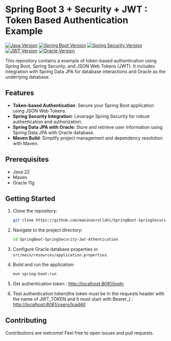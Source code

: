 # Spring Boot 3 + Security + JWT : Token Based Authentication Example

[![Java Version](https://img.shields.io/badge/Java-22-green.svg)](https://docs.oracle.com/en/java/javase/22/)
[![Spring Boot Version](https://img.shields.io/badge/Spring%20Boot-3.3.3-green.svg)](https://spring.io/projects/spring-boot)
[![Spring Security Version](https://img.shields.io/badge/Spring%20Security-green.svg)](https://spring.io/projects/spring-security)
[![JWT Version](https://img.shields.io/badge/JWT-0.11.5-green.svg)](https://github.com/jwtk/jjwt)
[![Oracle Version](https://img.shields.io/badge/Oracle-11G-green.svg)](https://racle.com)


This repository contains a example of token-based authentication using Spring Boot, Spring Security, and JSON Web Tokens (JWT). It includes integration with Spring Data JPA for database interactions and Oracle as the underlying database.

## Features

- **Token-based Authentication**: Secure your Spring Boot application using JSON Web Tokens.
- **Spring Security Integration**: Leverage Spring Security for robust authentication and authorization.
- **Spring Data JPA with Oracle**: Store and retrieve user information using Spring Data JPA with Oracle database.
- **Maven Build**: Simplify project management and dependency resolution with Maven. 
## Prerequisites

- Java 22
- Maven
- Oracle 11g

## Getting Started

1. Clone the repository:

   ```bash
   git clone https://github.com/maninasrollahi/SpringBoot-SpringSecurity-Jwt-Athentication.git
   ```

2. Navigate to the project directory:

   ```bash
   cd SpringBoot-SpringSecurity-Jwt-Athentication
   ```

3. Configure Oracle database properties in `src/main/resources/application.properties`.

4. Build and run the application:

   ```bash
   mvn spring-boot:run
   ```

5. Get authentication token : [http://localhost:8081/logIn](http://localhost:8081/logIn)
6. Test authentication token(the token must be in the requests header with the name of JWT_TOKEN and it must start with Bearer_) : [http://localhost:8081/users/loadAll](http://localhost:8081/users/loadAll)

## Contributing

Contributions are welcome! Feel free to open issues and pull requests.
